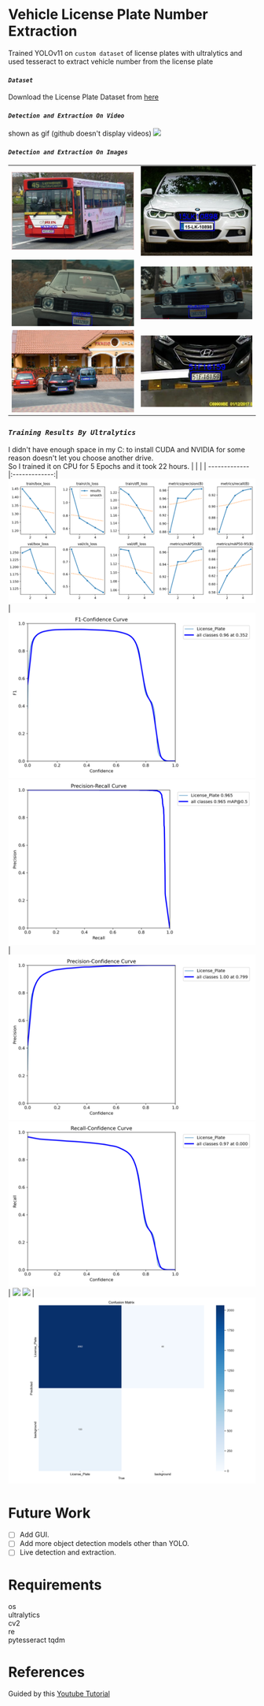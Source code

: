 # Vehicle License Plate Number Extraction
Trained YOLOv11 on `custom dataset` of license plates with ultralytics and used tesseract to extract vehicle number from the license plate

#### *`Dataset`*
Download the License Plate Dataset from [here](https://universe.roboflow.com/roboflow-universe-projects/license-plate-recognition-rxg4e/dataset/4)

#### *`Detection and Extraction On Video`*
shown as gif (github doesn't display videos)
![](test_vids/out_1.gif)

#### *`Detection and Extraction On Images`*
|               |		        |
| ------------- |:-------------:|
![](test_images/1_out.jpg) | ![](test_images/2_out.jpg) 
![](test_images/12_out.jpg)  | ![](test_images/14_out.jpg) 
![](test_images/4_out.jpg)  | ![](test_images/11_out.jpg) 

### *`Training Results By Ultralytics`*
I didn't have enough space in my C: to install CUDA and NVIDIA for some reason doesn't let you choose another drive.  
So I trained it on CPU for 5 Epochs and it took 22 hours.
|               |		        |
| ------------- |:-------------:|
![](runs/detect/train2/results.png) | ![](runs/detect/train2/F1_curve.png) 
![](runs/detect/train2/PR_curve.png)  | ![](runs/detect/train2/P_curve.png) 
![](runs/detect/train2/R_curve.png)  | ![](runs/detect/train2/labels_correlogram.png) 
![](runs/detect/train2/labels.png)  | ![](runs/detect/train2/confusion_matrix.png) 

# Future Work
* [ ] Add GUI.
* [ ] Add more object detection models other than YOLO.
* [ ] Live detection and extraction.

# Requirements
os  
ultralytics  
cv2  
re  
pytesseract
tqdm

# References
Guided by this [Youtube Tutorial](https://github.com/udacity/CarND-Semantic-Segmentation/blob/master/helper.py)  
